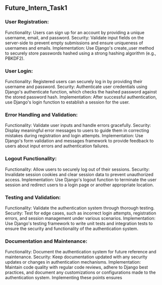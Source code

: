 ## Future_Intern_Task1

### User Registration:

Functionality: Users can sign up for an account by providing a unique username, email, and password.
Security: Validate input fields on the server-side to prevent empty submissions and ensure uniqueness of usernames and emails.
Implementation: Use Django's create_user method to securely store passwords hashed using a strong hashing algorithm (e.g., PBKDF2).

### User Login:

Functionality: Registered users can securely log in by providing their username and password.
Security: Authenticate user credentials using Django's authenticate function, which checks the hashed password against the stored password hash.
Implementation: After successful authentication, use Django's login function to establish a session for the user.

### Error Handling and Validation:

Functionality: Validate user inputs and handle errors gracefully.
Security: Display meaningful error messages to users to guide them in correcting mistakes during registration and login attempts.
Implementation: Use Django's form validation and messages framework to provide feedback to users about input errors and authentication failures.

### Logout Functionality:

Functionality: Allow users to securely log out of their sessions.
Security: Invalidate session cookies and clear session data to prevent unauthorized access.
Implementation: Use Django's logout function to terminate the user session and redirect users to a login page or another appropriate location.

### Testing and Validation:

Functionality: Validate the authentication system through thorough testing.
Security: Test for edge cases, such as incorrect login attempts, registration errors, and session management under various scenarios.
Implementation: Use Django's testing framework to write unit tests and integration tests to ensure the security and functionality of the authentication system.

### Documentation and Maintenance:

Functionality: Document the authentication system for future reference and maintenance.
Security: Keep documentation updated with any security updates or changes in authentication mechanisms.
Implementation: Maintain code quality with regular code reviews, adhere to Django best practices, and document any customizations or configurations made to the authentication system.
Implementing these points ensures 
